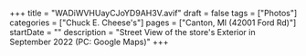 +++
title = "WADiWVHUayCJoYD9AH3V.avif"
draft = false
tags = ["Photos"]
categories = ["Chuck E. Cheese's"]
pages = ["Canton, MI (42001 Ford Rd)"]
startDate = ""
description = "Street View of the store's Exterior in September 2022 (PC: Google Maps)"
+++
